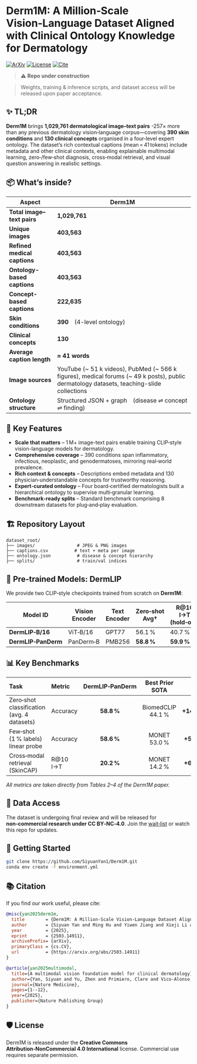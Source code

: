 # Derm1M: A Million‑Scale Vision‑Language Dataset Aligned with Clinical Ontology Knowledge for Dermatology
[![ArXiv](https://img.shields.io/badge/arXiv-2503.14911-b31b1b)](https://arxiv.org/abs/2503.14911)
[![License](https://img.shields.io/badge/License-CC%20BY--NC%204.0-green)](#🛡️-license)
[![Cite](https://img.shields.io/badge/Cite-BibTeX-blue)](#📚-citation)

> ⚠️ **Repo under construction**

> Weights, training & inference scripts, and dataset access will be released upon paper acceptance.

## ✨ TL;DR

**Derm1M** brings **1,029,761 dermatological image–text pairs** -257× more than any previous dermatology vision‑language corpus—covering **390 skin conditions** and **130 clinical concepts** organised in a four‑level expert ontology. The dataset’s rich contextual captions (mean = 41 tokens) include metadata and other clinical contexts, enabling explainable multimodal learning, zero‑/few‑shot diagnosis, cross‑modal retrieval, and visual question answering in realistic settings.

## 📦 What’s inside?
| **Aspect**                   | **Derm1M**                                                                                                                                   |
| ---------------------------- | -------------------------------------------------------------------------------------------------------------------------------------------- |
| **Total image–text pairs**   | **1,029,761**                                                                                                                                |
| **Unique images**            | **403,563**                                                                                                                                  |
| **Refined medical captions** | **403,563**                                                                                                                                  |
| **Ontology-based captions**  | **403,563**                                                                                                                                  |
| **Concept-based captions**   | **222,635**                                                                                                                                  |
| **Skin conditions**          | **390** (4-level ontology)                                                                                                                   |
| **Clinical concepts**        | **130**                                                                                                                                      |
| **Average caption length**   | **≈ 41 words**                                                                                                                               |
| **Image sources**            | YouTube (\~ 51 k videos), PubMed (\~ 566 k figures), medical forums (\~ 49 k posts), public dermatology datasets, teaching-slide collections |
| **Ontology structure**       | Structured JSON + graph (disease ⇌ concept ⇌ finding)                                                                                        |


## 🔑 Key Features

* **Scale that matters** – 1 M+ image-text pairs enable training CLIP‑style vision-language models for dermatology.
* **Comprehensive coverage** – 390 conditions span inflammatory, infectious, neoplastic, and genodermatoses, mirroring real‑world prevalence.
* **Rich context & concepts** – Descriptions embed metadata and 130 physician‑understandable concepts for trustworthy reasoning.
* **Expert‑curated ontology** – Four board‑certified dermatologists built a hierarchical ontology to supervise multi‑granular learning.
* **Benchmark‑ready splits** – Standard benchmark comprising 8 downstream datasets for plug‑and‑play evaluation.

## 🏗️ Repository Layout

```text
dataset_root/
├── images/                # JPEG & PNG images
├── captions.csv          # text + meta per image
├── ontology.json          # disease & concept hierarchy
├── splits/                # train/val indices
```

## 🚀 Pre‑trained Models: **DermLIP**

We provide two CLIP‑style checkpoints trained from scratch on **Derm1M**:

| Model ID            | Vision Encoder | Text Encoder | Zero‑shot Avg† | R\@10 I→T (hold‑out) |
| ------------------- | -------------- | ------------ | -------------- | -------------------- |
| **DermLIP‑B/16**    | ViT‑B/16       | GPT77        | 56.1 %         | 40.7 %               |
| **DermLIP‑PanDerm** | PanDerm‑B      | PMB256       | **58.8 %**     | **59.9 %**           |



## 📊 Key Benchmarks

| Task                                       | Metric    | DermLIP‑PanDerm |  Best Prior SOTA  |       Δ      |
| :----------------------------------------- | :-------- | :-------------: | :---------------: | :----------: |
| Zero‑shot classification (avg. 4 datasets) | Accuracy  |    **58.8 %**   | BiomedCLIP 44.1 % | **+14.7 pp** |
| Few‑shot (1 % labels) linear probe         | Accuracy  |    **58.6 %**   |    MONET 53.0 %   |  **+5.6 pp** |
| Cross‑modal retrieval (SkinCAP)            | R\@10 I→T |    **20.2 %**   |    MONET 14.2 %   |  **+6.0 pp** |

*All metrics are taken directly from Tables 2–4 of the Derm1M paper.*

## 💾 Data Access

The dataset is undergoing final review and will be released for **non‑commercial research under CC BY‑NC‑4.0**. Join the [wait‑list](https://forms.gle/derm1m‑access) or watch this repo for updates.

## 📝 Getting Started

```bash
git clone https://github.com/SiyuanYan1/Derm1M.git
conda env create -f environment.yml
```


## 📚 Citation

If you find our work useful, please cite:

```bibtex
@misc{yan2025derm1m,
  title        = {Derm1M: A Million‑Scale Vision‑Language Dataset Aligned with Clinical Ontology Knowledge for Dermatology},
  author       = {Siyuan Yan and Ming Hu and Yiwen Jiang and Xieji Li and Hao Fei and Philipp Tschandl and Harald Kittler and Zongyuan Ge},
  year         = {2025},
  eprint       = {2503.14911},
  archivePrefix= {arXiv},
  primaryClass = {cs.CV},
  url          = {https://arxiv.org/abs/2503.14911}
}

@article{yan2025multimodal,
  title={A multimodal vision foundation model for clinical dermatology},
  author={Yan, Siyuan and Yu, Zhen and Primiero, Clare and Vico-Alonso, Cristina and Wang, Zhonghua and Yang, Litao and Tschandl, Philipp and Hu, Ming and Ju, Lie and Tan, Gin and others},
  journal={Nature Medicine},
  pages={1--12},
  year={2025},
  publisher={Nature Publishing Group}
}
```

## 🛡️ License

Derm1M is released under the **Creative Commons Attribution‑NonCommercial 4.0 International** license. Commercial use requires separate permission.



